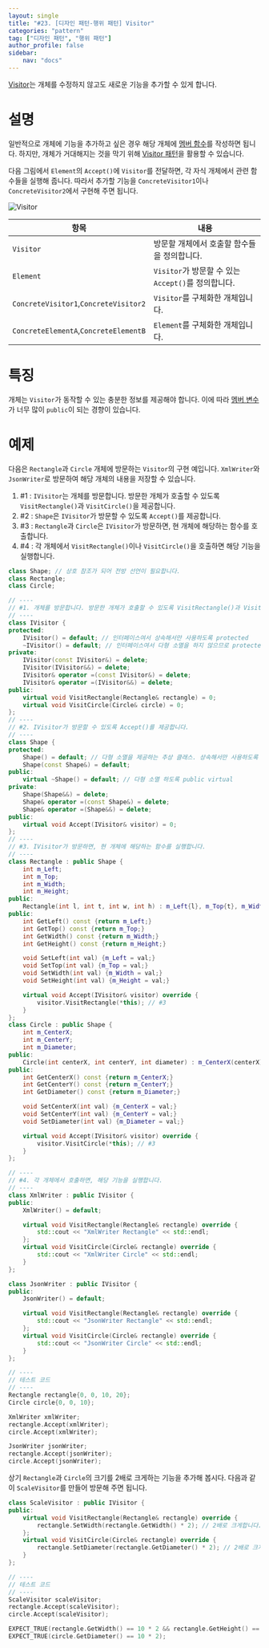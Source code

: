 ```yaml
---
layout: single
title: "#23. [디자인 패턴-행위 패턴] Visitor"
categories: "pattern"
tag: ["디자인 패턴", "행위 패턴"]
author_profile: false
sidebar: 
    nav: "docs"
---
```


[Visitor](https://tango1202.github.io/pattern/pattern-visitor/)는 개체를 수정하지 않고도 새로운 기능을 추가할 수 있게 합니다.

# 설명

일반적으로 개체에 기능을 추가하고 싶은 경우 해당 개체에 [멤버 함수](https://tango1202.github.io/legacy-cpp-oop/legacy-cpp-oop-member-function/#%EB%A9%A4%EB%B2%84-%ED%95%A8%EC%88%98)를 작성하면 됩니다. 하지만, 개체가 거대해지는 것을 막기 위해 [Visitor 패턴](https://tango1202.github.io/pattern/pattern-visitor/)을 활용할 수 있습니다.

다음 그림에서 `Element`의 `Accept()`에 `Visitor`를 전달하면, 각 자식 개체에서 관련 함수들을 실행해 줍니다. 따라서 추가할 기능을 `ConcreteVisitor1`이나 `ConcreteVisitor2`에서 구현해 주면 됩니다.

![Visitor](https://github.com/tango1202/tango1202.github.io/assets/133472501/f93b9bab-9a45-412e-8151-8274480990e6)

|항목|내용|
|--|--|
|`Visitor`|방문할 개체에서 호출할 함수들을 정의합니다.|
|`Element`|`Visitor`가 방문할 수 있는 `Accept()`를 정의합니다.|
|`ConcreteVisitor1`,`ConcreteVisitor2`|`Visitor`를 구체화한 개체입니다.|
|`ConcreteElementA`,`ConcreteElementB`|`Element`를 구체화한 개체입니다.|

# 특징

개체는 `Visitor`가 동작할 수 있는 충분한 정보를 제공해야 합니다. 이에 따라 [멤버 변수](https://tango1202.github.io/legacy-cpp-oop/legacy-cpp-oop-member-variable/)가 너무 많이 `public`이 되는 경향이 있습니다.

# 예제

다음은 `Rectangle`과 `Circle` 개체에 방문하는 `Visitor`의 구현 예입니다. `XmlWriter`와 `JsonWriter`로 방문하여 해당 개체의 내용을 저장할 수 있습니다.

1. #1 : `IVisitor`는 개체를 방문합니다. 방문한 개체가 호출할 수 있도록 `VisitRectangle()`과 `VisitCircle()`을 제공합니다.
2. #2 : `Shape`은 `IVisitor`가 방문할 수 있도록 `Accept()`를 제공합니다.
3. #3 : `Rectangle`과 `Circle`은 `IVisitor`가 방문하면, 현 개체에 해당하는 함수를 호출합니다.
4. #4 : 각 개체에서 `VisitRectangle()`이나 `VisitCircle()`을 호출하면 해당 기능을 실행합니다.

```cpp
class Shape; // 상호 참조가 되어 전방 선언이 필요합니다.
class Rectangle;
class Circle;

// ----
// #1. 개체를 방문합니다. 방문한 개체가 호출할 수 있도록 VisitRectangle()과 VisitCircle()을 제공합니다.
// ----
class IVisitor {
protected:
    IVisitor() = default; // 인터페이스여서 상속해서만 사용하도록 protected
    ~IVisitor() = default; // 인터페이스여서 다형 소멸을 하지 않으므로 protected non-virtual
private:
    IVisitor(const IVisitor&) = delete;
    IVisitor(IVisitor&&) = delete;
    IVisitor& operator =(const IVisitor&) = delete;
    IVisitor& operator =(IVisitor&&) = delete;
public:
    virtual void VisitRectangle(Rectangle& rectangle) = 0;
    virtual void VisitCircle(Circle& circle) = 0;
};
// ----
// #2. IVisitor가 방문할 수 있도록 Accept()를 제공합니다.
// ----
class Shape {
protected:
    Shape() = default; // 다형 소멸을 제공하는 추상 클래스. 상속해서만 사용하도록 protected
    Shape(const Shape&) = default; 
public:
    virtual ~Shape() = default; // 다형 소멸 하도록 public virtual 
private:
    Shape(Shape&&) = delete; 
    Shape& operator =(const Shape&) = delete; 
    Shape& operator =(Shape&&) = delete;   
public:
    virtual void Accept(IVisitor& visitor) = 0;
};
// ----
// #3. IVisitor가 방문하면, 현 개체에 해당하는 함수를 실행합니다.
// ----
class Rectangle : public Shape {
    int m_Left;
    int m_Top;
    int m_Width;
    int m_Height;
public:
    Rectangle(int l, int t, int w, int h) : m_Left{l}, m_Top{t}, m_Width{w}, m_Height{h} {}
public:
    int GetLeft() const {return m_Left;}
    int GetTop() const {return m_Top;}
    int GetWidth() const {return m_Width;}
    int GetHeight() const {return m_Height;}

    void SetLeft(int val) {m_Left = val;}
    void SetTop(int val) {m_Top = val;}
    void SetWidth(int val) {m_Width = val;}
    void SetHeight(int val) {m_Height = val;}   

    virtual void Accept(IVisitor& visitor) override {
        visitor.VisitRectangle(*this); // #3
    }
};
class Circle : public Shape {
    int m_CenterX;
    int m_CenterY;
    int m_Diameter;
public:
    Circle(int centerX, int centerY, int diameter) : m_CenterX(centerX), m_CenterY(centerY), m_Diameter(diameter) {}
public:
    int GetCenterX() const {return m_CenterX;}
    int GetCenterY() const {return m_CenterY;}
    int GetDiameter() const {return m_Diameter;}

    void SetCenterX(int val) {m_CenterX = val;}
    void SetCenterY(int val) {m_CenterY = val;}
    void SetDiameter(int val) {m_Diameter = val;}

    virtual void Accept(IVisitor& visitor) override {
        visitor.VisitCircle(*this); // #3
    }
};

// ----
// #4. 각 개체에서 호출하면, 해당 기능을 실행합니다.
// ----
class XmlWriter : public IVisitor {
public:
    XmlWriter() = default;

    virtual void VisitRectangle(Rectangle& rectangle) override {
        std::cout << "XmlWriter Rectangle" << std::endl; 
    };
    virtual void VisitCircle(Circle& rectangle) override {
        std::cout << "XmlWriter Circle" << std::endl; 
    }
};

class JsonWriter : public IVisitor {
public:
    JsonWriter() = default;

    virtual void VisitRectangle(Rectangle& rectangle) override {
        std::cout << "JsonWriter Rectangle" << std::endl; 
    };
    virtual void VisitCircle(Circle& rectangle) override {
        std::cout << "JsonWriter Circle" << std::endl; 
    }
};

// ----
// 테스트 코드
// ----
Rectangle rectangle{0, 0, 10, 20};
Circle circle{0, 0, 10};

XmlWriter xmlWriter;
rectangle.Accept(xmlWriter);
circle.Accept(xmlWriter);

JsonWriter jsonWriter;
rectangle.Accept(jsonWriter);
circle.Accept(jsonWriter);  
```

상기 `Rectangle`과 `Circle`의 크기를 2배로 크게하는 기능을 추가해 봅시다. 다음과 같이 `ScaleVisitor`를 만들어 방문해 주면 됩니다.

```cpp
class ScaleVisitor : public IVisitor {
public:
    virtual void VisitRectangle(Rectangle& rectangle) override {
        rectangle.SetWidth(rectangle.GetWidth() * 2); // 2배로 크게합니다.
    };
    virtual void VisitCircle(Circle& rectangle) override {
        rectangle.SetDiameter(rectangle.GetDiameter() * 2); // 2배로 크게 합니다.
    }
};

// ----
// 테스트 코드
// ---- 
ScaleVisitor scaleVisitor; 
rectangle.Accept(scaleVisitor);
circle.Accept(scaleVisitor);

EXPECT_TRUE(rectangle.GetWidth() == 10 * 2 && rectangle.GetHeight() == 20 * 2);
EXPECT_TRUE(circle.GetDiameter() == 10 * 2);  
```